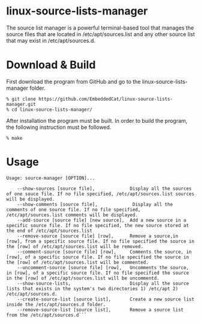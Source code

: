 # linux-source-lists-manager

The source list manager is a powerful terminal-based tool that manages the source files that are located in /etc/apt/sources.list and any other source list that may exist in /etc/apt/sources.d. 


# Download & Build

First download the program from GitHub and go to the linux-source-lists-manager folder.

```
% git clone https://github.com/EmbeddedCat/linux-source-lists-manager.git
% cd linux-source-lists-manager/
```

After installation the program must be built. In order to build the program, the following instruction must be
followed.<br>

```
% make
```

# Usage
```
Usage: source-manager [OPTION]...

	--show-sources [source file],             Display all the sources of one souce file. If no file specified, /etc/apt/sources.list sources will be displayed.
	--show-comments [source file],             Display all the comments of one source file. If no file specified, /etc/apt/sources.list comments will be displayed.
	--add-source [source file] [new source],  Add a new source in a specific source file. If no file specified, the new source stored at the end of /etc/apt/sources.list
	--remove-source [source file] [row],      Remove a source,in [row], from a specific source file. If no file specified the source in the [row] of /etc/apt/sources.list will be removed.
	--comment-source [source file] [row],     Comments the source, in [row], of a specific source file. If no file specified the source in the [row] of /etc/apt/sources.list will be commented.
	--uncomment-source [source file] [row],   Uncomments the source, in [row], of a specific source file. If no file specified the source in the [row] of /etc/apt/sources.list will be uncommentd.
	--show-source-lists,                      Display all the source lists that exists in the system's two directories 1) /etc/apt 2) /etc/apt/sources.d.
	--create-source-list [source list],       Create a new source list inside the /etc/apt/sources.d folder.
	--remove-source-list [source list],       Remove a source list from the /etc/apt/sources.d```
